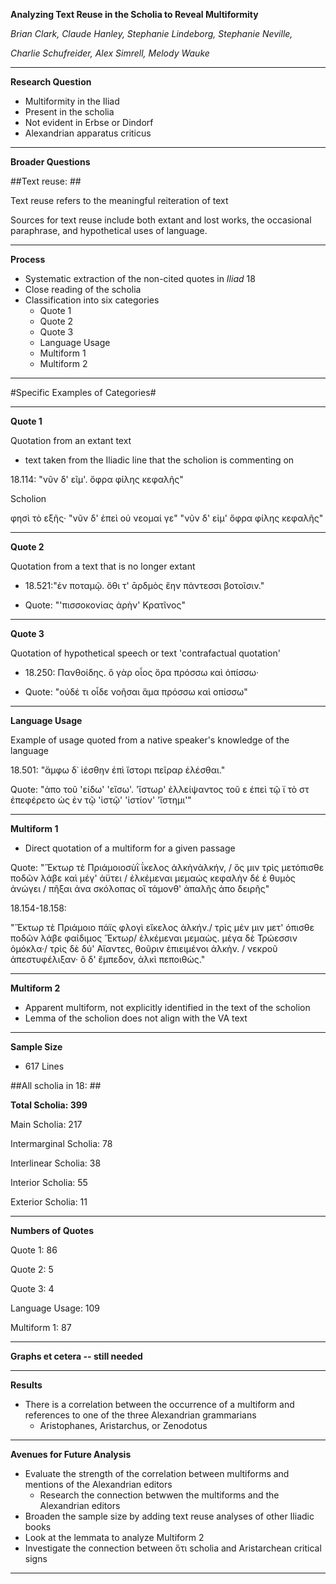 **Analyzing Text Reuse in the Scholia to Reveal Multiformity**

*Brian Clark, Claude Hanley, Stephanie Lindeborg, Stephanie Neville,*

*Charlie Schufreider, Alex Simrell, Melody Wauke*

___

**Research Question**

- Multiformity in the Iliad
-  Present in the scholia
- Not evident in Erbse or Dindorf
- Alexandrian apparatus criticus


___

**Broader Questions**

##Text reuse: ##

Text reuse refers to the meaningful reiteration of text

Sources for text reuse include both extant and lost works, the occasional paraphrase, and hypothetical uses of language. 
___

**Process**

- Systematic extraction of the non-cited quotes in *Iliad* 18
- Close reading of the scholia
- Classification into six categories
	- Quote 1 
	- Quote 2
	- Quote 3
	- Language Usage
	- Multiform 1
	- Multiform 2

___

#Specific Examples of Categories#
___

**Quote 1**

Quotation from an extant text

- text taken from the Iliadic line that the scholion is commenting on

18.114:   "νῦν δ' εῖμ'. ὄφρα φίλης κεφαλῆς"

Scholion

φησὶ τὸ εξῆς· "νῦν δ' ἐπεὶ οὐ νεομαί γε" "νῦν δ' εἰμ' ὄφρα φίλης κεφαλῆς" 

___
**Quote 2**

Quotation from a text that is no longer extant

- 18.521:"ἐν ποταμῷ. ὅθι τ' ᾱρδμὸς ἔην πάντεσσι βοτοῖσιν."

- Quote: "'πισσοκονίας ἀρὴν' Κρατῖνος"
___
**Quote 3**

Quotation of hypothetical speech or text 'contrafactual quotation'

- 18.250: Πανθοίδης. ὃ γὰρ οἶος ὅρα πρόσσω καὶ ὀπίσσω· 

- Quote: "οὐδέ τι οἶδε νοῆσαι ἅμα πρόσσω καὶ οπίσσω"


___
**Language Usage**

Example of usage quoted from a native speaker's knowledge of the language

18.501: "ἄμφω δ᾽ ἱέσθην ἐπὶ ἴστορι πεῖραρ ἑλέσθαι."

Quote:
"ἀπο τοῦ 'είδω' 'εἴσω'. 'ἵστωρ' ἐλλείψαντος τοῦ ε ἐπεὶ τῷ ϊ τὸ στ ἐπεφέρετο ὡς ἐν τῷ 'ἱστῷ' 'ἱστίον' 'ἵστημι'"

___

**Multiform 1**

- Direct quotation of a multiform for a given passage

Quote: "Ἕκτωρ τὲ Πριάμοιοσὺῒ ΐκελος ἀλκὴνἀλκήν, / ὅς μιν τρὶς μετόπισθε ποδῶν λάβε καὶ μέγ' ἀϋτει  / ἐλκέμεναι μεμαώς κεφαλὴν δέ ἑ θυμὸς ἀνώγει / πῆξαι ἀνα σκόλοπας οἳ τάμονθ' ἁπαλῆς ἀπο δειρῆς"

18.154-18.158: 

"Ἕκτωρ τὲ Πριάμοιο πάϊς φλογὶ εἴκελος ἀλκήν./ τρὶς μέν μιν μετ' όπισθε ποδῶν λάβε φαίδιμος Ἕκτωρ/ ἑλκέμεναι μεμαὼς. μέγα δὲ Τρώεσσιν ὁμόκλα·/ τρὶς δὲ δύ' Αἴαντες, θοῦριν ἐπιειμένοι ἀλκὴν. / νεκροῦ ἀπεστυφέλιξαν· ὃ δ' ἔμπεδον, ἀλκὶ πεποιθὼς."


___

**Multiform 2**

- Apparent multiform, not explicitly identified in the text of the scholion  
- Lemma of the scholion does not align with the VA text

___
**Sample Size**

- 617 Lines
 

##All scholia in 18: ##

**Total Scholia: 399** 

Main Scholia: 217 

Intermarginal Scholia: 78 

Interlinear Scholia: 38 

Interior Scholia: 55 

Exterior Scholia: 11 
___

**Numbers of Quotes**



Quote 1: 86 

Quote 2: 5 

Quote 3: 4 

Language Usage: 109 

Multiform 1: 87 

___
**Graphs et cetera -- still needed**

___
**Results**

- There is a correlation between the occurrence of a multiform and references to one of the three Alexandrian grammarians 
     - Aristophanes, Aristarchus, or Zenodotus

___

**Avenues for Future Analysis**

- Evaluate the strength of the correlation between multiforms and mentions of the Alexandrian editors
     - Research the connection betwwen the multiforms and the Alexandrian editors
- Broaden the sample size by adding text reuse analyses of other Iliadic books
- Look at the lemmata to analyze Multiform 2 
- Investigate the connection between ὅτι scholia and Aristarchean critical signs

___
